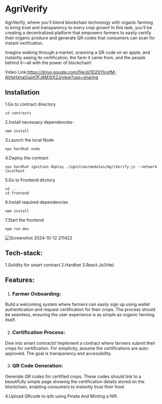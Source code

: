 # AgriVerify
AgriVerify, where you'll blend blockchain technology with organic farming to bring trust and transparency to every crop grown! In this task, you’ll be creating a decentralized platform that empowers farmers to easily certify their organic produce and generate QR codes that consumers can scan for instant verification.

Imagine walking through a market, scanning a QR code on an apple, and instantly seeing its certification, the farm it came from, and the people behind it—all with the power of blockchain!

Video Link:https://drive.google.com/file/d/1D2XYIosfM-AVIsHxhaOuptOFJ8M3tX2J/view?usp=sharing

## Installation
1.Go to contract directory
```
cd contracts
```
2.Install necessary dependencies-
```
npm install
```
3.Launch the local Node
```
npx hardhat node
```
4.Deploy the contract
```
npx hardhat ignition deploy ./ignition/modules/AgriVerify.js --network localhost
```

5.Go to Frontend dirctory
```
cd ..
cd frontend
```
6.Install required dependencies
```
npm install
```
7.Start the frontend
```
npm run dev
```

![Screenshot 2024-10-12 211422](https://github.com/user-attachments/assets/664ba694-c398-4a96-9b07-0ec4fe891718)


## Tech-stack:
1.Solidity for smart contract
2.Hardhat
3.React Js(Vite)

## Features:

1. ### Farmer Onboarding:
Build a welcoming system where farmers can easily sign up using wallet authentication and request certification for their crops. The process should be seamless, ensuring the user experience is as simple as organic farming itself.

2. ### Certification Process:
Dive into smart contracts! Implement a contract where farmers submit their crops for certification. For simplicity, assume the certifications are auto-approved. The goal is transparency and accessibility.

3. ### QR Code Generation:
Generate QR codes for certified crops. These codes should link to a beautifully simple page showing the certification details stored on the blockchain, enabling consumers to instantly trust their food.

4.Upload QRcode to ipfs using Pinata And Minting a Nift.
